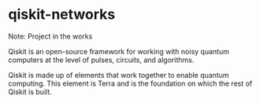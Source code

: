 # qiskit-networks
Note: Project in the works

Qiskit is an open-source framework for working with noisy quantum computers at the level of pulses, circuits, and algorithms.

Qiskit is made up of elements that work together to enable quantum computing. This element is Terra and is the foundation on which the rest of Qiskit is built.